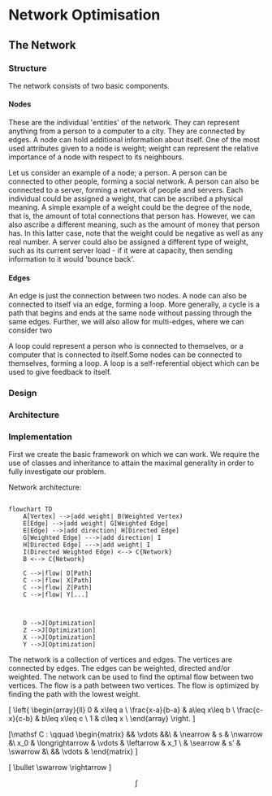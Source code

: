 
# Network Optimisation

## The Network

### Structure

The network consists of two basic components.

#### Nodes

These are the individual 'entities' of the network. They can represent anything from a person to a computer to a city. They are connected by edges. A node can hold additional information about itself. One of the most used attributes given to a node is weight; weight can represent the relative importance of a node with respect to its neighbours. 

Let us consider an example of a node; a person. A person can be connected to other people, forming a social network. A person can also be connected to a server, forming a network of people and servers. Each individual could be assigned a weight, that can be ascribed a physical meaning. A simple example of a weight could be the degree of the node, that is, the amount of total connections that person has. However, we can also ascribe a different meaning, such as the amount of money that person has. In this latter case, note that the weight could be negative as well as any real number. A server could also be assigned a different type of weight, such as its current server load - if it were at capacity, then sending information to it would 'bounce back'.



 


#### Edges

An edge is just the connection between two nodes. A node can also be connected to itself via an edge, forming a loop. More generally, a cycle is a path that begins and ends at the same node without passing through the same edges. Further, we will also allow for multi-edges, where we can consider two


A loop could represent a person who is connected to themselves, or a computer that is connected to itself.Some nodes can be connected to themselves, forming a loop. A loop is a self-referential object which can be used to give feedback to itself.


### Design

### Architecture

### Implementation



First we create the basic framework on which we can work. We require the use of classes and inheritance to attain the maximal generality in order to fully investigate our problem.

Network architecture:


```mermaid

flowchart TD
    A[Vertex] -->|add weight| B(Weighted Vertex)
    E[Edge] -->|add weight| G[Weighted Edge]
    E[Edge] -->|add direction| H[Directed Edge]
    G[Weighted Edge] --->|add direction| I
    H[Directed Edge] --->|add weight| I
    I(Directed Weighted Edge) <--> C{Network}
    B <--> C{Network}

    C -->|flow| D[Path]
    C -->|flow| X[Path]
    C -->|flow| Z[Path]
    C -->|flow| Y[...]



    D -->J[Optimization]
    Z -->J[Optimization]
    X -->J[Optimization]
    Y -->J[Optimization]
```

The network is a collection of vertices and edges. The vertices are connected by edges. The edges can be weighted, directed and/or weighted. The network can be used to find the optimal flow between two vertices. The flow is a path between two vertices. The flow is optimized by finding the path with the lowest weight.

\[   \left\{
\begin{array}{ll}
      0 & x\leq a \\
      \frac{x-a}{b-a} & a\leq x\leq b \\
      \frac{c-x}{c-b} & b\leq x\leq c \\
      1 & c\leq x \\
\end{array} 
\right. \]

\[\mathsf C : \qquad 
\begin{matrix}
&& \vdots &&\\
& \nearrow & s & \nwarrow &\\
x_0 & \longrightarrow & \vdots & \leftarrow & x_1 \\
& \searrow & s' & \swarrow &\\
&& \vdots & 
\end{matrix} \]

\[ \bullet  \swarrow \rightarrow \]

$$ \int $$
